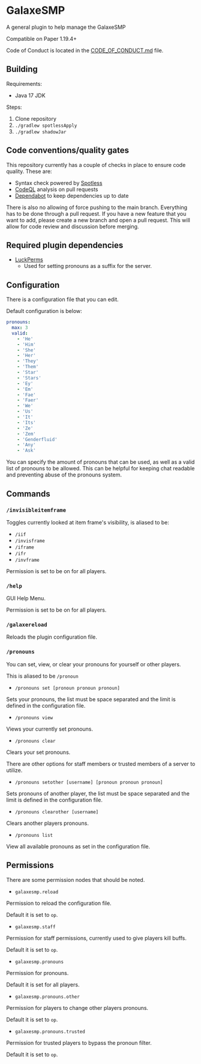 # GalaxeSMP

A general plugin to help manage the GalaxeSMP

Compatible on Paper 1.19.4+

Code of Conduct is located in the [CODE_OF_CONDUCT.md](CODE_OF_CONDUCT.md) file.

## Building

Requirements:

- Java 17 JDK

Steps:

1. Clone repository
2. `./gradlew spotlessApply`
3. `./gradlew shadowJar`

## Code conventions/quality gates

This repository currently has a couple of checks in place to ensure code quality. These are:

- Syntax check powered by [Spotless](https://github.com/diffplug/spotless)
- [CodeQL](https://codeql.github.com/) analysis on pull requests
- [Dependabot](https://github.com/dependabot) to keep dependencies up to date

There is also no allowing of force pushing to the main branch. Everything has to be done through a pull request. If you have a new feature that you want to add, please create a new branch and open a pull request. This will allow for code review and discussion before merging.

## Required plugin dependencies

- [LuckPerms](https://luckperms.net/)
  - Used for setting pronouns as a suffix for the server.

## Configuration

There is a configuration file that you can edit.

Default configuration is below:

```yml
pronouns:
  max: 3
  valid:
    - 'He'
    - 'Him'
    - 'She'
    - 'Her'
    - 'They'
    - 'Them'
    - 'Star'
    - 'Stars'
    - 'Ey'
    - 'Em'
    - 'Fae'
    - 'Faer'
    - 'We'
    - 'Us'
    - 'It'
    - 'Its'
    - 'Ze'
    - 'Zem'
    - 'Genderfluid'
    - 'Any'
    - 'Ask'
```

You can specify the amount of pronouns that can be used, as well as a valid list of pronouns to be allowed. This can be helpful for keeping chat readable and preventing abuse of the pronouns system.

## Commands

### `/invisibleitemframe`

Toggles currently looked at item frame's visibility, is aliased to be:

* `/iif`
* `/invisframe`
* `/iframe`
* `/ifr`
* `/invframe`

Permission is set to be on for all players.

### `/help`

GUI Help Menu.

Permission is set to be on for all players.

### `/galaxereload`

Reloads the plugin configuration file.

### `/pronouns`

You can set, view, or clear your pronouns for yourself or other players.

This is aliased to be `/pronoun`

* `/pronouns set [pronoun pronoun pronoun]`

Sets your pronouns, the list must be space separated and the limit is defined in the configuration file.

* `/pronouns view`

Views your currently set pronouns.

* `/pronouns clear`

Clears your set pronouns.

There are other options for staff members or trusted members of a server to utilize.

* `/pronouns setother [username] [pronoun pronoun pronoun]`

Sets pronouns of another player, the list must be space separated and the limit is defined in the configuration file.

* `/pronouns clearother [username]`

Clears another players pronouns.

* `/pronouns list`

View all available pronouns as set in the configuration file.

## Permissions

There are some permission nodes that should be noted.

* `galaxesmp.reload`

Permission to reload the configuration file.

Default it is set to `op`.

* `galaxesmp.staff`

Permission for staff permissions, currently used to give players kill buffs.

Default it is set to `op`.

* `galaxesmp.pronouns`

Permission for pronouns.

Default it is set for all players.

* `galaxesmp.pronouns.other`

Permission for players to change other players pronouns.

Default it is set to `op`.

* `galaxesmp.pronouns.trusted`

Permission for trusted players to bypass the pronoun filter.

Default it is set to `op`.
